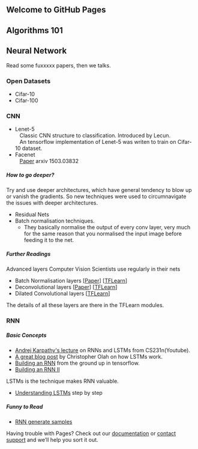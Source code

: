 ## Welcome to GitHub Pages

## Algorithms 101

## Neural Network
Read some fuxxxxx papers, then we talks.

### Open Datasets   
 + Cifar-10
 + Cifar-100
 
### CNN

- Lenet-5<br>
    Classic CNN structure to classification. Introduced by Lecun. <br>
    An tensorflow implementation of Lenet-5 was writen to train on Cifar-10 dataset.
- Facenet<br>
    [Paper](https://arxiv.org/abs/1503.03832) arxiv 1503.03832<br>
##### How to go deeper?
Try and use deeper architectures, which have general tendency to blow up or vanish the gradients. So new techniques were used to  circumnavigate the issues with deeper architectures.
 - Residual Nets
 - Batch normalisation techniques. 
    * They basically normalise the output of every conv layer, very much for the same reason that you normalised the input image before feeding it to the net.

##### Further Readings
Advanced layers Computer Vision Scientists use regularly in their nets
 - Batch Normalisation layers \[[Paper](https://arxiv.org/pdf/1502.03167v3.pdf)\] \[[TFLearn](http://tflearn.org/layers/normalization/#batch-normalization)\]
 - Deconvolutional layers \[[Paper](http://www.matthewzeiler.com/pubs/cvpr2010/cvpr2010.pdf)\] \[[TFLearn](http://tflearn.org/layers/conv/#convolution-2d-transpose)\]
 - Dilated Convolutional layers \[[TFLearn](http://tflearn.org/layers/conv/#atrous-convolution-2d)\]
 
The details of all these layers are there in the TFLearn modules.

### RNN

##### Basic Concepts
 - [Andrej Karpathy's lecture](https://www.youtube.com/watch?v=iX5V1WpxxkY) on RNNs and LSTMs from CS231n(Youtube).
 - [A great blog post](http://colah.github.io/posts/2015-08-Understanding-LSTMs/) by Christopher Olah on how LSTMs work.
 - [Building an RNN](http://r2rt.com/recurrent-neural-networks-in-tensorflow-i.html) from the ground up in tensorflow.
 - [Building an RNN II](http://r2rt.com/recurrent-neural-networks-in-tensorflow-ii.html)

LSTMs is the technique makes RNN valuable.
 - [Understanding LSTMs](http://colah.github.io/posts/2015-08-Understanding-LSTMs/) step by step

##### Funny to Read
 - [RNN generate samples](http://karpathy.github.io/2015/05/21/rnn-effectiveness/)


Having trouble with Pages? Check out our [documentation](https://help.github.com/categories/github-pages-basics/) or [contact support](https://github.com/contact) and we’ll help you sort it out.
